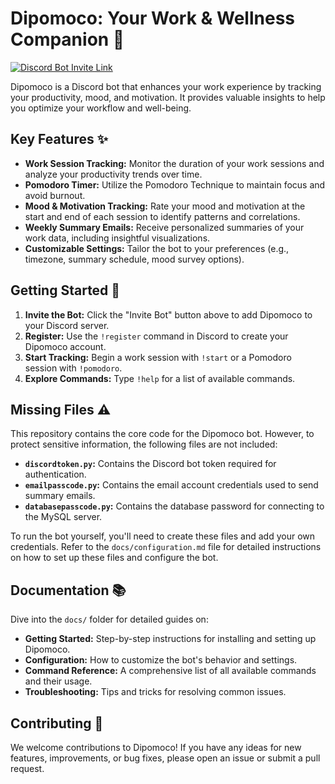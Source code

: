 # Dipomoco: Your Work & Wellness Companion 🤖

[![Discord Bot Invite Link](https://img.shields.io/badge/Invite%20Bot-blue?style=for-the-badge&logo=discord)](YOUR_BOT_INVITE_LINK)

Dipomoco is a Discord bot that enhances your work experience by tracking your productivity, mood, and motivation. It provides valuable insights to help you optimize your workflow and well-being.

## Key Features ✨

*   **Work Session Tracking:**  Monitor the duration of your work sessions and analyze your productivity trends over time.
*   **Pomodoro Timer:** Utilize the Pomodoro Technique to maintain focus and avoid burnout.
*   **Mood & Motivation Tracking:**  Rate your mood and motivation at the start and end of each session to identify patterns and correlations.
*   **Weekly Summary Emails:** Receive personalized summaries of your work data, including insightful visualizations.
*   **Customizable Settings:** Tailor the bot to your preferences (e.g., timezone, summary schedule, mood survey options).

## Getting Started 🚀

1.  **Invite the Bot:** Click the "Invite Bot" button above to add Dipomoco to your Discord server.
2.  **Register:** Use the `!register` command in Discord to create your Dipomoco account.
3.  **Start Tracking:** Begin a work session with `!start` or a Pomodoro session with `!pomodoro`.
4.  **Explore Commands:** Type `!help` for a list of available commands.

## Missing Files ⚠️

This repository contains the core code for the Dipomoco bot. However, to protect sensitive information, the following files are not included:

*   **`discordtoken.py`:** Contains the Discord bot token required for authentication.
*   **`emailpasscode.py`:** Contains the email account credentials used to send summary emails.
*   **`databasepasscode.py`:** Contains the database password for connecting to the MySQL server.

To run the bot yourself, you'll need to create these files and add your own credentials. Refer to the `docs/configuration.md` file for detailed instructions on how to set up these files and configure the bot.

## Documentation 📚

Dive into the `docs/` folder for detailed guides on:

*   **Getting Started:** Step-by-step instructions for installing and setting up Dipomoco.
*   **Configuration:** How to customize the bot's behavior and settings.
*   **Command Reference:** A comprehensive list of all available commands and their usage.
*   **Troubleshooting:** Tips and tricks for resolving common issues.

## Contributing 🙌

We welcome contributions to Dipomoco! If you have any ideas for new features, improvements, or bug fixes, please open an issue or submit a pull request.

